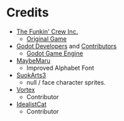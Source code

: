 # Credits

- [The Funkin' Crew Inc.](https://github.com/FunkinCrew)
	* [Original Game](https://www.newgrounds.com/portal/view/770371)
- [Godot Developers](https://github.com/godotengine) and [Contributors](https://github.com/godotengine/godot/graphs/contributors)
	* [Godot Game Engine](https://godotengine.org)
- [MaybeMaru](https://github.com/MaybeMaru)
	* Improved Alphabet Font
- [SuokArts3](https://twitter.com/SuokArts3)
	* null / face character sprites.
- [Vortex](https://github.com/Vortex2Oblivion)
	* Contributor
- [IdealistCat](https://github.com/IdealistCat)
	* Contributor
